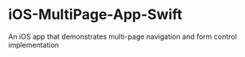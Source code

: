 # iOS-MultiPage-App-Swift
An iOS app that demonstrates multi-page navigation and form control implementation

